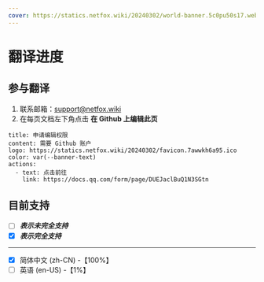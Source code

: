 ```yaml
---
cover: https://statics.netfox.wiki/20240302/world-banner.5c0pu50s17.webp
---
```


# 翻译进度

## 参与翻译

1. 联系邮箱：<support@netfox.wiki>
2. 在每页文档左下角点击 **在 Github 上编辑此页**

```component VPBanner
title: 申请编辑权限
content: 需要 Github 账户
logo: https://statics.netfox.wiki/20240302/favicon.7awwkh6a95.ico
color: var(--banner-text)
actions:
  - text: 点击前往
    link: https://docs.qq.com/form/page/DUEJaclBuQ1N3SGtn
```

## 目前支持

- [ ] ***表示未完全支持***
- [x] ***表示完全支持***

---

- [x] 简体中文 (zh-CN) -【100%】
- [ ] 英语 (en-US) -【1%】

